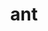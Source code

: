 ---
layout: animals&nature
title: ant
emoji: ant
permalink: 🐜.html
image: assets/img/3moji/ant.png
---